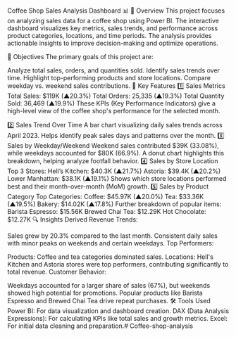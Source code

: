 Coffee Shop Sales Analysis Dashboard 📊
📄 Overview
This project focuses on analyzing sales data for a coffee shop using Power BI. The interactive dashboard visualizes key metrics, sales trends, and performance across product categories, locations, and time periods. The analysis provides actionable insights to improve decision-making and optimize operations.

🎯 Objectives
The primary goals of this project are:

Analyze total sales, orders, and quantities sold.
Identify sales trends over time.
Highlight top-performing products and store locations.
Compare weekday vs. weekend sales contributions.
🚀 Key Features
1️⃣ Sales Metrics
Total Sales: $119K (▲20.3%)
Total Orders: 25,335 (▲19.3%)
Total Quantity Sold: 36,469 (▲19.9%)
These KPIs (Key Performance Indicators) give a high-level view of the coffee shop's performance for the selected month.

2️⃣ Sales Trend Over Time
A bar chart visualizing daily sales trends across April 2023.
Helps identify peak sales days and patterns over the month.
3️⃣ Sales by Weekday/Weekend
Weekend sales contributed $39K (33.08%), while weekdays accounted for $80K (66.9%).
A donut chart highlights this breakdown, helping analyze footfall behavior.
4️⃣ Sales by Store Location
Top 3 Stores:
Hell’s Kitchen: $40.3K (▲21.7%)
Astoria: $39.4K (▲20.2%)
Lower Manhattan: $38.1K (▲19.1%)
Shows which store locations performed best and their month-over-month (MoM) growth.
5️⃣ Sales by Product Category
Top Categories:
Coffee: $45.97K (▲20.0%)
Tea: $33.36K (▲19.5%)
Bakery: $14.02K (▲17.8%)
Further breakdown of popular items:
Barista Espresso: $15.56K
Brewed Chai Tea: $12.29K
Hot Chocolate: $12.27K
🔍 Insights Derived
Revenue Trends:

Sales grew by 20.3% compared to the last month.
Consistent daily sales with minor peaks on weekends and certain weekdays.
Top Performers:

Products: Coffee and tea categories dominated sales.
Locations: Hell's Kitchen and Astoria stores were top performers, contributing significantly to total revenue.
Customer Behavior:

Weekdays accounted for a larger share of sales (67%), but weekends showed high potential for promotions.
Popular products like Barista Espresso and Brewed Chai Tea drive repeat purchases.
🛠 Tools Used
Power BI: For data visualization and dashboard creation.
DAX (Data Analysis Expressions): For calculating KPIs like total sales and growth metrics.
Excel: For initial data cleaning and preparation.# Coffee-shop-analysis
